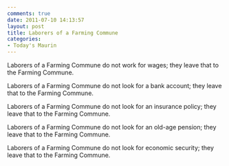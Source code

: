 ```yaml
---
comments: true
date: 2011-07-10 14:13:57
layout: post
title: Laborers of a Farming Commune
categories:
- Today's Maurin
---
```


Laborers of a Farming Commune
do not work for wages;
they leave that
to the Farming Commune.

Laborers of a Farming Commune
do not look
for a bank account;
they leave that
to the Farming Commune.
  
Laborers of a Farming Commune
do not look for
an insurance policy;
they leave that 
to the Farming Commune.

Laborers of a Farming Commune
do not look for
an old-age pension;
they leave that
to the Farming Commune.

Laborers of a Farming Commune
do not look for
economic security;
they leave that
to the Farming Commune.
